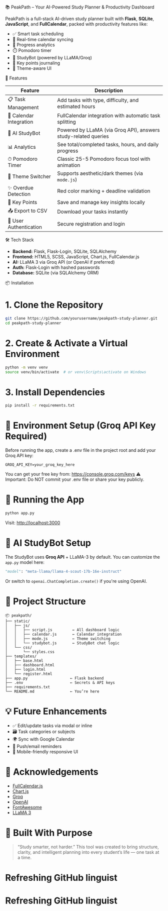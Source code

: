 📚 PeakPath – Your AI-Powered Study Planner & Productivity Dashboard

PeakPath is a full-stack AI-driven study planner built with **Flask**, **SQLite**, **JavaScript**, and **FullCalendar**, packed with productivity features like:

- ✅ Smart task scheduling
- 📅 Real-time calendar syncing
- 🔔 Progress analytics
- ⏱️ Pomodoro timer
- 🤖 StudyBot (powered by LLaMA/Groq)
- 🧠 Key points journaling
- 🎯 Theme-aware UI

🚀 Features

| Feature                 | Description                                                    |
| ----------------------- | -------------------------------------------------------------- |
| 📋 Task Management      | Add tasks with type, difficulty, and estimated hours           |
| 📅 Calendar Integration | FullCalendar integration with automatic task splitting         |
| 🧠 AI StudyBot          | Powered by LLaMA (via Groq API), answers study-related queries |
| 📊 Analytics            | See total/completed tasks, hours, and daily progress           |
| ⏱ Pomodoro Timer        | Classic 25-5 Pomodoro focus tool with animation                |
| 🌙 Theme Switcher       | Supports aesthetic/dark themes (via `mode.js`)                 |
| ✨ Overdue Detection    | Red color marking + deadline validation                        |
| 📌 Key Points           | Save and manage key insights locally                           |
| 📤 Export to CSV        | Download your tasks instantly                                  |
| 🔐 User Authentication  | Secure registration and login                                  |

🛠️ Tech Stack

- **Backend:** Flask, Flask-Login, SQLite, SQLAlchemy
- **Frontend:** HTML5, SCSS, JavaScript, Chart.js, FullCalendar.js
- **AI:** LLaMA 3 via Groq API (or OpenAI if preferred)
- **Auth:** Flask-Login with hashed passwords
- **Database:** SQLite (via SQLAlchemy ORM)

📦 Installation

# 1. Clone the Repository

```bash
git clone https://github.com/yourusername/peakpath-study-planner.git
cd peakpath-study-planner
```

# 2. Create & Activate a Virtual Environment

```bash
python -m venv venv
source venv/bin/activate  # or venv\Scripts\activate on Windows
```

# 3. Install Dependencies

```bash
pip install -r requirements.txt
```

# 🔐 Environment Setup (Groq API Key Required)

Before running the app, create a .env file in the project root and add your Groq API key:

```env
GROQ_API_KEY=your_groq_key_here
```

You can get your free key from: https://console.groq.com/keys
⚠️ Important: Do NOT commit your .env file or share your key publicly.

# 🧪 Running the App

```bash
python app.py
```

Visit: [http://localhost:3000](http://localhost:3000)

# 🧠 AI StudyBot Setup

The StudyBot uses **Groq API** + LLaMA-3 by default. You can customize the `app.py` model here:

```python
"model": "meta-llama/llama-4-scout-17b-16e-instruct"
```

Or switch to `openai.ChatCompletion.create()` if you're using OpenAI.

# 📁 Project Structure

```
📦 peakpath/
├── static/
│   ├── js/
│   │   ├── script.js         ← All dashboard logic
│   │   ├── calendar.js       ← Calendar integration
│   │   ├── mode.js           ← Theme switching
│   │   └── studybot.js       ← StudyBot chat logic
│   └── css/
│       └── styles.css
├── templates/
│   ├── base.html
│   ├── dashboard.html
│   ├── login.html
│   └── register.html
├── app.py                   ← Flask backend
├── .env                     ← Secrets & API keys
├── requirements.txt
└── README.md                ← You’re here
```

# 💡 Future Enhancements

- ✅ Edit/update tasks via modal or inline
- 🗃️ Task categories or subjects
- 🌍 Sync with Google Calendar
- 🔔 Push/email reminders
- 📱 Mobile-friendly responsive UI

# 🙌 Acknowledgements

- [FullCalendar.js](https://fullcalendar.io/)
- [Chart.js](https://www.chartjs.org/)
- [Groq](https://console.groq.com/)
- [OpenAI](https://openai.com/)
- [FontAwesome](https://fontawesome.com/)
- [LLaMA 3](https://llama.meta.com/)

# 🧠 Built With Purpose

> “Study smarter, not harder.”
> This tool was created to bring structure, clarity, and intelligent planning into every student’s life — one task at a time.

# Refreshing GitHub linguist

# Refreshing GitHub linguist
